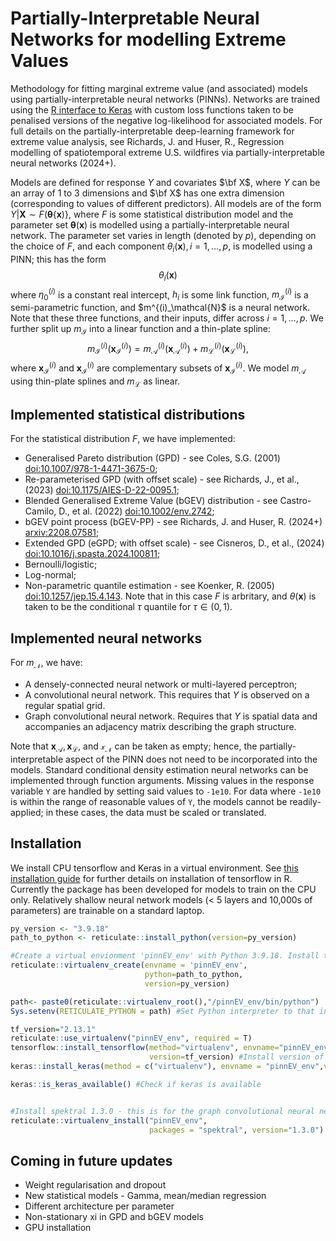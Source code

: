 #  Partially-Interpretable Neural Networks for modelling Extreme Values
Methodology for fitting marginal extreme value (and associated) models using partially-interpretable neural networks (PINNs). Networks are trained using the [R interface to Keras](https://cloud.r-project.org/web/packages/keras/index.html) with custom loss functions taken to be penalised versions of the negative log-likelihood for associated models. For full details on the partially-interpretable deep-learning framework for extreme value analysis, see  Richards, J. and Huser, R., Regression modelling of spatiotemporal extreme U.S. wildfires via partially-interpretable neural networks</i> (2024+).

Models are defined for response $Y$ and covariates $\bf X$, where $Y$ can be an array of 1 to 3 dimensions and $\bf X$ has one extra dimension (corresponding to values of different predictors). All models are of the form $Y | \mathbf{X} \sim F(\boldsymbol{\theta}\{\mathbf{x})\}$, where $F$ is some statistical distribution model and the parameter set $\boldsymbol{\theta}(\mathbf{x})$ is modelled using a partially-interpretable neural network. The parameter set varies in length (denoted by $p$), depending on the choice of $F$, and each component $\theta_i(\mathbf{x}), i=1,\dots,p,$ is modelled using a PINN; this has the form
$$\theta_i(\mathbf{x})$$ 
where $\eta_0^{(i)}$ is a constant real intercept, $h_i$ is some link function, $m^{(i)}_\mathcal{I}$ is a semi-parametric function, and $m^{(i)_\mathcal{N}$ is a neural network. Note that these three functions, and their inputs, differ across $i=1,\dots,p$. We further split up $m_\mathcal{I}$ into a linear function and a thin-plate spline:
$$
m_\mathcal{I}^(i)(\mathbf{x}_\mathcal{I}^{(i)})=m_\mathcal{A}^(i)(\mathbf{x}_\mathcal{A}^{(i)})+m_\mathcal{L}^(i)(\mathbf{x}_\mathcal{L}^{(i)}),
$$
where $\mathbf{x}^{(i)}_\mathcal{I}$ and $\mathbf{x}^{(i)}_\mathcal{I}$ are complementary subsets of $\mathbf{x}^{(i)}_\mathcal{I}$. We model $m_\mathcal{A}$ using thin-plate splines and $m_\mathcal{L}$ as linear.



## Implemented statistical distributions

For the statistical distribution $F$, we have implemented:

* Generalised Pareto distribution (GPD) - see Coles, S.G. (2001) [doi:10.1007/978-1-4471-3675-0](https://doi.org/10.1007/978-1-4471-3675-0);
* Re-parameterised GPD (with offset scale) - see Richards, J., et al., (2023) [doi:10.1175/AIES-D-22-0095.1](https://doi.org/10.1175/AIES-D-22-0095.1);
* Blended Generalised Extreme Value (bGEV) distribution - see Castro-Camilo, D., et al. (2022) [doi:10.1002/env.2742](https://doi.org/10.1002/env.2742);
* bGEV point process (bGEV-PP) - see Richards, J. and Huser, R. (2024+) [arxiv:2208.07581](https://arxiv.org/abs/2208.07581);
* Extended GPD (eGPD; with offset scale) - see Cisneros, D., et al., (2024) [doi:10.1016/j.spasta.2024.100811](https://doi.org/10.1016/j.spasta.2024.100811);
* Bernoulli/logistic;
* Log-normal;
* Non-parametric quantile estimation - see Koenker, R. (2005) [doi:10.1257/jep.15.4.143](https://doi.org/10.1257/jep.15.4.143). Note that in this case $F$ is arbritary, and $\theta(\mathbf{x})$ is taken to be the conditional $\tau$ quantile for $\tau\in(0,1)$.

## Implemented neural networks

For $m_\mathcal{N}$, we have:

* A densely-connected neural network or multi-layered perceptron;
* A convolutional neural network. This requires that $Y$ is observed on a regular spatial grid.
* Graph convolutional neural network. Requires that $Y$ is spatial data and accompanies an adjacency matrix describing the graph structure.

Note that $\mathbf{x}_\mathcal{A}, \mathbf{x}_\mathcal{L},$ and $\mathcal{x}_\mathcal{N}$ can be taken as empty; hence, the partially-interpretable aspect of the PINN does not need to be incorporated into the models. Standard conditional density estimation neural networks can be implemented through function arguments. Missing values in the response variable `Y` are handled by setting said values to `-1e10`. For data where `-1e10` is within the range of reasonable values of `Y`, the models cannot be readily-applied; in these cases, the data must be scaled or translated.

## Installation 

We install CPU tensorflow and Keras in a virtual environment. See [this installation guide](https://tensorflow.rstudio.com/install/) for further details on installation of tensorflow in R. Currently the package has been developed for models to train on the CPU only. Relatively shallow neural network models (< 5 layers and 10,000s of parameters) are trainable on a standard laptop.

```r
py_version <- "3.9.18"
path_to_python <- reticulate::install_python(version=py_version)

#Create a virtual envionment 'pinnEV_env' with Python 3.9.18. Install tensorflow  within this environment.
reticulate::virtualenv_create(envname = 'pinnEV_env',
                              python=path_to_python,
                              version=py_version)

path<- paste0(reticulate::virtualenv_root(),"/pinnEV_env/bin/python")
Sys.setenv(RETICULATE_PYTHON = path) #Set Python interpreter to that installed in pinnEV_env

tf_version="2.13.1" 
reticulate::use_virtualenv("pinnEV_env", required = T)
tensorflow::install_tensorflow(method="virtualenv", envname="pinnEV_env",
                               version=tf_version) #Install version of tensorflow in virtual environment
keras::install_keras(method = c("virtualenv"), envname = "pinnEV_env",version=tf_version) #Install keras

keras::is_keras_available() #Check if keras is available


#Install spektral 1.3.0 - this is for the graph convolutional neural networks
reticulate::virtualenv_install("pinnEV_env",
                               packages = "spektral", version="1.3.0")


```

## Coming in future updates 
* Weight regularisation and dropout
* New statistical models - Gamma, mean/median regression
* Different architecture per parameter
* Non-stationary xi in GPD and bGEV models
* GPU installation

